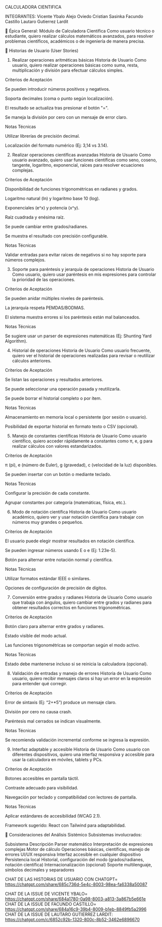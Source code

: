 CALCULADORA CIENTIFICA

INTEGRANTES:
 Vicente Ybalo
 Alejo Oviedo
 Cristian Sasinka
 Facundo Castillo
 Lautaro Gutierrez Lardit










🧩 Épica General: Módulo de Calculadora Científica
Como usuario técnico o estudiante, quiero realizar cálculos matemáticos avanzados, para resolver problemas científicos, académicos o de ingeniería de manera precisa.

📝 Historias de Usuario (User Stories)
1. Realizar operaciones aritméticas básicas
Historia de Usuario
Como usuario, quiero realizar operaciones básicas como suma, resta, multiplicación y división para efectuar cálculos simples.

Criterios de Aceptación

 Se pueden introducir números positivos y negativos.

 Soporta decimales (coma o punto según localización).

 El resultado se actualiza tras presionar el botón "=".

 Se maneja la división por cero con un mensaje de error claro.

Notas Técnicas

Utilizar librerías de precisión decimal.

Localización del formato numérico (Ej: 3,14 vs 3.14).

2. Realizar operaciones científicas avanzadas
Historia de Usuario
Como usuario avanzado, quiero usar funciones científicas como seno, coseno, tangente, logaritmo, exponencial, raíces para resolver ecuaciones complejas.

Criterios de Aceptación

 Disponibilidad de funciones trigonométricas en radianes y grados.

 Logaritmo natural (ln) y logaritmo base 10 (log).

 Exponenciales (e^x) y potencia (x^y).

 Raíz cuadrada y enésima raíz.

 Se puede cambiar entre grados/radianes.

 Se muestra el resultado con precisión configurable.

Notas Técnicas

Validar entradas para evitar raíces de negativos si no hay soporte para números complejos.

3. Soporte para paréntesis y jerarquía de operaciones
Historia de Usuario
Como usuario, quiero usar paréntesis en mis expresiones para controlar la prioridad de las operaciones.

Criterios de Aceptación

 Se pueden anidar múltiples niveles de paréntesis.

 La jerarquía respeta PEMDAS/BODMAS.

 El sistema muestra errores si los paréntesis están mal balanceados.

Notas Técnicas

Se sugiere usar un parser de expresiones matemáticas (Ej: Shunting Yard Algorithm).

4. Historial de operaciones
Historia de Usuario
Como usuario frecuente, quiero ver el historial de operaciones realizadas para revisar o reutilizar cálculos anteriores.

Criterios de Aceptación

 Se listan las operaciones y resultados anteriores.

 Se puede seleccionar una operación pasada y reutilizarla.

 Se puede borrar el historial completo o por ítem.

Notas Técnicas

Almacenamiento en memoria local o persistente (por sesión o usuario).

Posibilidad de exportar historial en formato texto o CSV (opcional).

5. Manejo de constantes científicas
Historia de Usuario
Como usuario científico, quiero acceder rápidamente a constantes como π, e, g para realizar cálculos con valores estandarizados.

Criterios de Aceptación

 π (pi), e (número de Euler), g (gravedad), c (velocidad de la luz) disponibles.

 Se pueden insertar con un botón o mediante teclado.

Notas Técnicas

Configurar la precisión de cada constante.

Agrupar constantes por categoría (matemáticas, física, etc.).

6. Modo de notación científica
Historia de Usuario
Como usuario académico, quiero ver y usar notación científica para trabajar con números muy grandes o pequeños.

Criterios de Aceptación

 El usuario puede elegir mostrar resultados en notación científica.

 Se pueden ingresar números usando E o e (Ej: 1.23e-5).

 Botón para alternar entre notación normal y científica.

Notas Técnicas

Utilizar formatos estándar IEEE o similares.

Opciones de configuración de precisión de dígitos.

7. Conversión entre grados y radianes
Historia de Usuario
Como usuario que trabaja con ángulos, quiero cambiar entre grados y radianes para obtener resultados correctos en funciones trigonométricas.

Criterios de Aceptación

 Botón claro para alternar entre grados y radianes.

 Estado visible del modo actual.

 Las funciones trigonométricas se comportan según el modo activo.

Notas Técnicas

Estado debe mantenerse incluso si se reinicia la calculadora (opcional).

8. Validación de entradas y manejo de errores
Historia de Usuario
Como usuario, quiero recibir mensajes claros si hay un error en la expresión para entender qué corregir.

Criterios de Aceptación

 Error de sintaxis (Ej: “2+*5”) produce un mensaje claro.

 División por cero no causa crash.

 Paréntesis mal cerrados se indican visualmente.

Notas Técnicas

Se recomienda validación incremental conforme se ingresa la expresión.

9. Interfaz adaptable y accesible
Historia de Usuario
Como usuario con diferentes dispositivos, quiero una interfaz responsiva y accesible para usar la calculadora en móviles, tablets y PCs.

Criterios de Aceptación

 Botones accesibles en pantalla táctil.

 Contraste adecuado para visibilidad.

 Navegación por teclado y compatibilidad con lectores de pantalla.

Notas Técnicas

Aplicar estándares de accesibilidad (WCAG 2.1).

Framework sugerido: React con Tailwind para adaptabilidad.

🧠 Consideraciones del Análisis Sistémico
Subsistemas involucrados:

Subsistema	Descripción
Parser matemático	Interpretación de expresiones complejas
Motor de cálculo	Operaciones básicas, científicas, manejo de errores
UI/UX responsiva	Interfaz accesible en cualquier dispositivo
Persistencia local	Historial, configuración del modo (grados/radianes, notación científica)
Internacionalización (opcional)	Soporte multilenguaje, símbolos decimales y separadores

CHAT DE LAS HISTORIAS DE USUARIO CON CHATGPT= https://chatgpt.com/share/685c736d-5e4c-8003-98ea-fa6338a50087

CHAT DE LA ISSUE DE VICENTE YBALO= https://chatgpt.com/share/684a1780-0a98-8003-a813-3a867b5e661e
CHAT DE LA ISSUE DE FACUNDO CASTILLO= https://chatgpt.com/share/684a16c9-39b4-8009-b1eb-8849fb5a2996
CHAT DE LA ISSUE DE LAUTARO GUTIERREZ LARDIT: https://chatgpt.com/c/6852c92b-1320-800c-8b52-3462e6896670
